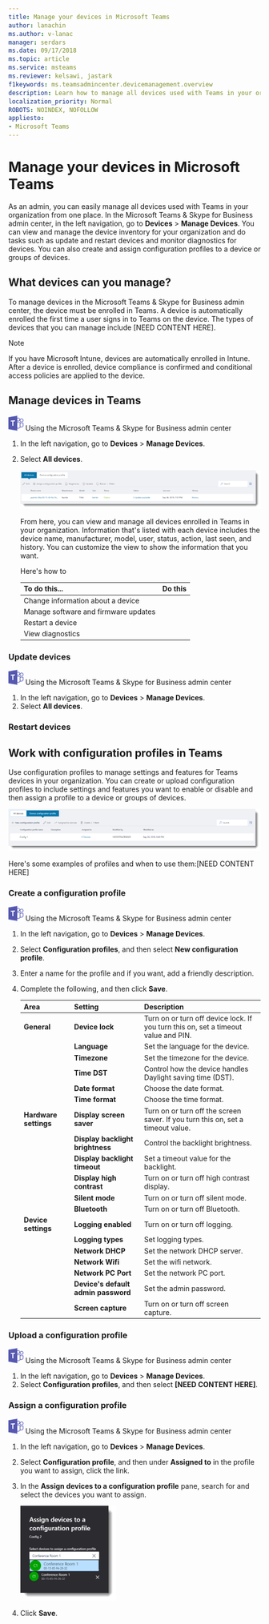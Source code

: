```yaml
---
title: Manage your devices in Microsoft Teams
author: lanachin
ms.author: v-lanac
manager: serdars
ms.date: 09/17/2018
ms.topic: article
ms.service: msteams
ms.reviewer: kelsawi, jastark
f1keywords: ms.teamsadmincenter.devicemanagement.overview
description: Learn how to manage all devices used with Teams in your organization. 
localization_priority: Normal
ROBOTS: NOINDEX, NOFOLLOW
appliesto: 
- Microsoft Teams
---
```


# Manage your devices in Microsoft Teams

 As an admin, you can easily manage all devices used with Teams in your organization from one place. In the Microsoft Teams & Skype for Business admin center, in the left navigation, go to **Devices** > **Manage Devices**. You can view and manage the device inventory for your organization and do tasks such as update and restart devices and monitor diagnostics for devices. You can also create and assign configuration profiles to a device or groups of devices. 

## What devices can you manage?
To manage devices in the Microsoft Teams & Skype for Business admin center, the device must be enrolled in Teams. A device is automatically enrolled the first time a user signs in to Teams on the device. The types of devices that you can manage include [NEED CONTENT HERE].

> [!NOTE]
> If you have Microsoft Intune, devices are automatically enrolled in Intune. After a device is enrolled, device compliance is confirmed and conditional access policies are applied to the device. 

## Manage devices in Teams

![teams-logo-30x30.png](media/teams-logo-30x30.png) Using the Microsoft Teams & Skype for Business admin center

1. In the left navigation, go to **Devices** > **Manage Devices**.
2. Select **All devices**.  

    ![Screen shot of the All devices area on the Manage Devices page of the Microsoft Teams & Skype for Business admin center](media/device-management-all-devices.png "Screen shot of the All devices area on the Manage Devices page of the Microsoft Teams & Skype for Business admin center")

    From here, you can view and manage all devices enrolled in Teams in your organization. Information that's listed with each device includes the device name, manufacturer, model, user, status, action, last seen, and history.  You can customize the view to show the information that you want. 

    Here's how to 
    
    
    |To do this...  |Do this |
    |---------|---------|
    |Change information about a device    |         |
    |Manage software and firmware updates   |         |
    |Restart a device   |         |
    |View diagnostics   |         |
 


### Update devices
![teams-logo-30x30.png](media/teams-logo-30x30.png) Using the Microsoft Teams & Skype for Business admin center

1. In the left navigation, go to **Devices** > **Manage Devices**.
2. Select **All devices**.   

### Restart devices

## Work with configuration profiles in Teams

Use configuration profiles to manage settings and features for Teams devices in your organization. You can create or upload configuration profiles to include settings and features you want to enable or disable and then assign a profile to a device or groups of devices. 

 ![Screen shot of the Configuration profiles area on the Manage Devices page of the Microsoft Teams & Skype for Business admin center](media/device-management-configuration-profile.png "Screen shot of the Configuration profiles area on the Manage Devices page of the Microsoft Teams & Skype for Business admin center")

Here's some examples of profiles and when to use them:[NEED CONTENT HERE]

### Create a configuration profile

![teams-logo-30x30.png](media/teams-logo-30x30.png) Using the Microsoft Teams & Skype for Business admin center

1. In the left navigation, go to **Devices** > **Manage Devices**.
2. Select **Configuration profiles**, and then select **New configuration profile**.
3. Enter a name for the profile and if you want, add a friendly description. 
4. Complete the following, and then click **Save**.
    
    |Area  |Setting |Description |
    |---------|---------|---------|
    |**General**  |  **Device lock**       |Turn on or turn off device lock. If you turn this on, set a timeout value and PIN.       |
    |     |    **Language**     |Set the language for the device.       |
    |    |     **Timezone**    |Set the timezone for the device.      |
    |     |  **Time DST**       |Control how the device handles Daylight saving time (DST).      |
    |     |   **Date format**      | Choose the date format.        |
    |     |    **Time format**     | Choose the time format.       |
    |**Hardware settings**  |  **Display screen saver**       |Turn on or turn off the screen saver. If you turn this on, set a timeout value.       |
    |     |    **Display backlight brightness**     |Control the backlight brightness.       |
    |    |     **Display backlight timeout**    |Set a timeout value for the backlight.     |
    |     |  **Display high contrast**       |Turn on or turn off high contrast display.    |
    |     |   **Silent mode**      | Turn on or turn off silent mode.       |
    |     |    **Bluetooth**     | Turn on or turn off Bluetooth.       |
    |   **Device settings**  |    **Logging enabled**     | Turn on or turn off logging.      |
    |     |    **Logging types**     | Set logging types.       |
    |     |    **Network DHCP**     | Set the network DHCP server.     |    
    |     |    **Network Wifi**     | Set the wifi network.      |
    |     |    **Network PC Port**     | Set the network PC port.        |
    |     |    **Device's default admin password**     | Set the admin password.      |
    |     |    **Screen capture**     | Turn on or turn off screen capture.       |
 
### Upload a configuration profile

![teams-logo-30x30.png](media/teams-logo-30x30.png) Using the Microsoft Teams & Skype for Business admin center

1. In the left navigation, go to **Devices** > **Manage Devices**.
2. Select **Configuration profiles**, and then select **[NEED CONTENT HERE]**.

### Assign a configuration profile

![teams-logo-30x30.png](media/teams-logo-30x30.png) Using the Microsoft Teams & Skype for Business admin center

1. In the left navigation, go to **Devices** > **Manage Devices**.
2. Select **Configuration profile**, and then under **Assigned to** in the profile you want to assign, click the link.  
3. In the **Assign devices to a configuration profile** pane, search for and select the devices you want to assign.

   ![Screen shot showing the option to assign devices to a configuration profile](media/device-management-assign-configuration-profile.png "Screen shot showing the option to assign devices to a configuration profile")
3. Click **Save**.